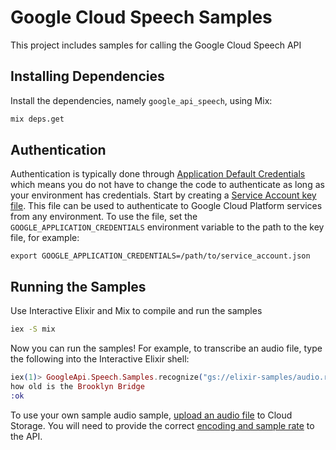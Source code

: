 # Google Cloud Speech Samples

This project includes samples for calling the Google Cloud Speech API

## Installing Dependencies

Install the dependencies, namely `google_api_speech`, using Mix:

```sh
mix deps.get
```

## Authentication

Authentication is typically done through [Application Default Credentials][adc]
which means you do not have to change the code to authenticate as long as
your environment has credentials. Start by creating a
[Service Account key file][service_account_key_file]. This file can be used to
authenticate to Google Cloud Platform services from any environment. To use
the file, set the `GOOGLE_APPLICATION_CREDENTIALS` environment variable to
the path to the key file, for example:

    export GOOGLE_APPLICATION_CREDENTIALS=/path/to/service_account.json

## Running the Samples

Use Interactive Elixir and Mix to compile and run the samples

```sh
iex -S mix
```

Now you can run the samples! For example, to transcribe an audio file, type the
following into the Interactive Elixir shell:

```ex
iex(1)> GoogleApi.Speech.Samples.recognize("gs://elixir-samples/audio.raw", :LINEAR16, 32000)
how old is the Brooklyn Bridge
:ok
```

To use your own sample audio sample, [upload an audio file][gcs_upload] to Cloud
Storage. You will need to provide the correct
[encoding and sample rate][encoding_sample_rate] to the API.

[adc]: https://cloud.google.com/docs/authentication#getting_credentials_for_server-centric_flow
[service_account_key_file]: https://developers.google.com/identity/protocols/OAuth2ServiceAccount#creatinganaccount
[gcs_upload]: https://cloud.google.com/storage/docs/object-basics
[encoding_sample_rate]: https://cloud.google.com/speech/docs/encoding
